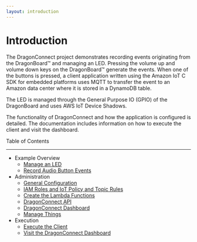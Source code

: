 ```yaml
---
layout: introduction
---
```

# Introduction
The DragonConnect project demonstrates recording events originating from the
DragonBoard&trade; and managing an LED.  Pressing the volume up and volume
down keys on the DragonBoard&trade; generate the events.  When one of the
buttons is pressed, a client application written using the Amazon IoT C SDK
for embedded platforms uses MQTT to transfer the event to an Amazon data
center where it is stored in a DynamoDB table.

The LED is managed through the General Purpose IO (GPIO) of the DragonBoard
and uses AWS IoT Device Shadows.

The functionality of DragonConnect and how the application is configured is
detailed.  The documentation includes information on how to execute the client
and visit the dashboard.

Table of Contents
* * *
* Example Overview
    * [Manage an LED](./functionality/circuit.html)
    * [Record Audio Button Events](./functionality/audioEvents.html)
* Administration
    * [General Configuration](./admin/general_conf.html)
    * [IAM Roles and IoT Policy and Topic Rules](./admin/foundation.html)
    * [Create the Lambda Functions](./admin/lambda.html)
    * [DragonConnect API](./admin/api.html)
    * [DragonConnect Dashboard](./admin/dashboard.html)
    * [Manage Things](./admin/things.html)
* Execution
    * [Execute the Client](./execution/client.html)
    * [Visit the DragonConnect Dashboard](./execution/dashboard.html)
